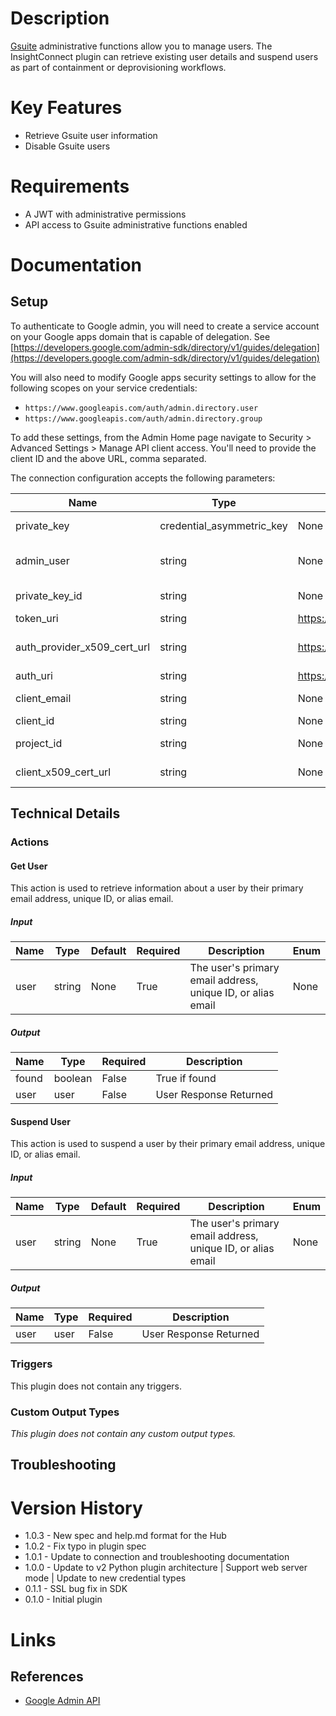 # Description

[Gsuite](https://gsuite.google.com/) administrative functions allow you to manage users. The InsightConnect plugin can retrieve existing user details and suspend users as part of containment or deprovisioning workflows.

# Key Features

* Retrieve Gsuite user information
* Disable Gsuite users

# Requirements

* A JWT with administrative permissions
* API access to Gsuite administrative functions enabled

# Documentation

## Setup

To authenticate to Google admin, you will need to create a service account on your Google apps domain that is capable of delegation. See [https://developers.google.com/admin-sdk/directory/v1/guides/delegation](https://developers.google.com/admin-sdk/directory/v1/guides/delegation)

You will also need to modify Google apps security settings to allow for the following scopes on your service credentials:

* `https://www.googleapis.com/auth/admin.directory.user`
* `https://www.googleapis.com/auth/admin.directory.group`

To add these settings, from the Admin Home page navigate to Security > Advanced Settings > Manage API client access.
You'll need to provide the client ID and the above URL, comma separated.

The connection configuration accepts the following parameters:

|Name|Type|Default|Required|Description|Enum|
|----|----|-------|--------|-----------|----|
|private_key|credential_asymmetric_key|None|True|Private Key from service credentials|None|
|admin_user|string|None|True|Admin user to impersonate, e.g. user@example.com|None|
|private_key_id|string|None|True|Private Key ID from service credentials|None|
|token_uri|string|https://accounts.google.com/o/oauth2/token|True|OAUTH2 Token URI|None|
|auth_provider_x509_cert_url|string|https://www.googleapis.com/oauth2/v1/certs|True|OAUTH2 Auth Provider x509 Cert URL|None|
|auth_uri|string|https://accounts.google.com/o/oauth2/auth|True|None|None|
|client_email|string|None|True|Client email from service credentials|None|
|client_id|string|None|True|Client ID|None|
|project_id|string|None|True|Project ID from service credentials|None|
|client_x509_cert_url|string|None|True|x509 cert URL from service credentials|None|

## Technical Details

### Actions

#### Get User

This action is used to retrieve information about a user by their primary email address, unique ID, or alias email.

##### Input

|Name|Type|Default|Required|Description|Enum|
|----|----|-------|--------|-----------|----|
|user|string|None|True|The user's primary email address, unique ID, or alias email|None|

##### Output

|Name|Type|Required|Description|
|----|----|--------|-----------|
|found|boolean|False|True if found|
|user|user|False|User Response Returned|

#### Suspend User

This action is used to suspend a user by their primary email address, unique ID, or alias email.

##### Input

|Name|Type|Default|Required|Description|Enum|
|----|----|-------|--------|-----------|----|
|user|string|None|True|The user's primary email address, unique ID, or alias email|None|

##### Output

|Name|Type|Required|Description|
|----|----|--------|-----------|
|user|user|False|User Response Returned|

### Triggers

This plugin does not contain any triggers.

### Custom Output Types

_This plugin does not contain any custom output types._

## Troubleshooting

#

# Version History

* 1.0.3 - New spec and help.md format for the Hub
* 1.0.2 - Fix typo in plugin spec
* 1.0.1 - Update to connection and troubleshooting documentation
* 1.0.0 - Update to v2 Python plugin architecture | Support web server mode | Update to new credential types
* 0.1.1 - SSL bug fix in SDK
* 0.1.0 - Initial plugin

# Links

## References

* [Google Admin API](https://developers.google.com/admin-sdk)
